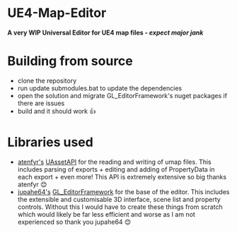 # UE4-Map-Editor
__A very WIP Universal Editor for UE4 map files - *expect major jank*__

# Building from source
- clone the repository
- run update submodules.bat to update the dependencies
- open the solution and migrate GL_EditorFramework's nuget packages if there are issues
- build and it should work 👍

# Libraries used
- [atenfyr's](https://github.com/atenfyr) [UAssetAPI](https://github.com/atenfyr/UAssetAPI) for the reading and writing of umap files. This includes parsing of exports + editing and adding of PropertyData in each export + even more! This API is extremely extensive so big thanks atenfyr 😊
- [jupahe64's](https://github.com/jupahe64) [GL_EditorFramework](https://github.com/jupahe64/GL_EditorFramework) for the base of the editor. This includes the extensible and customisable 3D interface, scene list and property controls. Without this I would have to create these things from scratch which would likely be far less efficient and worse as I am not experienced so thank you jupahe64 😊

